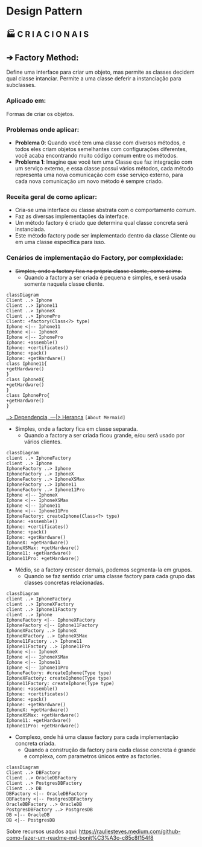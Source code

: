 # Design Pattern
## 🏭 C R I A C I O N A I S
## ➔ Factory Method:
Define uma interface para criar um objeto, mas permite as classes decidem qual classe intanciar. Permite a uma classe deferir a instanciação para subclasses.
### Aplicado em:
Formas de criar os objetos.
### Problemas onde aplicar:
- __Problema 0__: Quando você tem uma classe com diversos métodos, e todos eles criam objetos semelhantes com configurações diferentes, você acaba encontrando muito código comum entre os métodos.
- __Problema 1__: Imagine que você tem uma Classe que faz integração com um serviço externo, e essa classe possui vários métodos, cada método representa uma nova comunicação com esse serviço externo, para cada nova comunicação um novo método é sempre criado.
### Receita geral de como aplicar:
- Cria-se uma interface ou classe abstrata com o comportamento comum.
- Faz as diversas implementações da interface.
- Um método factory é criado que determina qual classe concreta será instanciada.
- Este método factory pode ser implementado dentro da classe Cliente ou em uma classe específica para isso.
### Cenários de implementação do Factory, por complexidade:
- ~~Simples, onde a factory fica na própria classe cliente, como acima.~~
  - Quando a factory a ser criada é pequena e simples, e será usada somente naquela classe cliente.
```mermaid
classDiagram
Client ..> Iphone
Client ..> Iphone11
Client ..> IphoneX
Client ..> IphonePro
Client: +factory(Class<?> type)
Iphone <|-- Iphone11
Iphone <|-- IphoneX
Iphone <|-- IphonePro
Iphone: +assemble()
Iphone: +certificates()
Iphone: +pack()
Iphone: +getHardware()
class Iphone11{
+getHardware()
}
class IphoneX{
+getHardware()
}
class IphonePro{
+getHardware()
}
```
[..> Dependencia, —|> Herança](https://mermaid.js.org/syntax/classDiagram.html) `[About Mermaid]`

- Simples, onde a factory fica em classe separada.
  - Quando a factory a ser criada ficou grande, e/ou será usado por vários clientes.
```mermaid
classDiagram
client ..> IphoneFactory
client ..> Iphone
IphoneFactory ..> Iphone
IphoneFactory ..> IphoneX
IphoneFactory ..> IphoneXSMax
IphoneFactory ..> Iphone11
IphoneFactory ..> Iphone11Pro
Iphone <|-- IphoneX
Iphone <|-- IphoneXSMax
Iphone <|-- Iphone11
Iphone <|-- Iphone11Pro
IphoneFactory: createIphone(Class<?> type)
Iphone: +assemble()
Iphone: +certificates()
Iphone: +pack()
Iphone: +getHardware()
IphoneX: +getHardware()
IphoneXSMax: +getHardware()
Iphone11: +getHardware()
Iphone11Pro: +getHardware()
```
- Médio, se a factory crescer demais, podemos segmenta-la em grupos.
  - Quando se faz sentido criar uma classe factory para cada grupo das classes concretas relacionadas.
```mermaid
classDiagram
client ..> IphoneFactory
client ..> IphoneXFactory
client ..> Iphone11Factory
client ..> Iphone
IphoneFactory <|-- IphoneXFactory
IphoneFactory <|-- Iphone11Factory
IphoneXFactory ..> IphoneX
IphoneXFactory ..> IphoneXSMax
Iphone11Factory ..> Iphone11
Iphone11Factory ..> Iphone11Pro
Iphone <|-- IphoneX
Iphone <|-- IphoneXSMax
Iphone <|-- Iphone11
Iphone <|-- Iphone11Pro
IphoneFactory: #createIphone(Type type)
IphoneXFactory: createIphone(Type type)
Iphone11Factory: createIphone(Type type)
Iphone: +assemble()
Iphone: +certificates()
Iphone: +pack()
Iphone: +getHardware()
IphoneX: +getHardware()
IphoneXSMax: +getHardware()
Iphone11: +getHardware()
Iphone11Pro: +getHardware()
```
- Complexo, onde há uma classe factory para cada implementação concreta criada.
  - Quando a construção da factory para cada classe concreta é grande e complexa, com parametros únicos entre as factories.
```mermaid
classDiagram
Client ..> DBFactory
Client ..> OracleDBFactory
Client ..> PostgresDBFactory
Client ..> DB
DBFactory <|-- OracleDBFactory
DBFactory <|-- PostgresDBFactory
OracleDBFactory ..> OracleDB
PostgresDBFactory ..> PostgresDB
DB <|-- OracleDB
DB <|-- PostgresDB
```

Sobre recursos usados aqui:
https://raullesteves.medium.com/github-como-fazer-um-readme-md-bonit%C3%A3o-c85c8f154f8